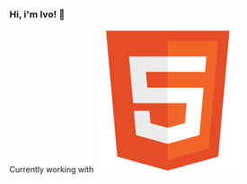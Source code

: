 ### Hi, i'm Ivo! 👋

Currently working with 
<img src=https://raw.githubusercontent.com/devicons/devicon/master/icons/html5/html5-original.svg/>
